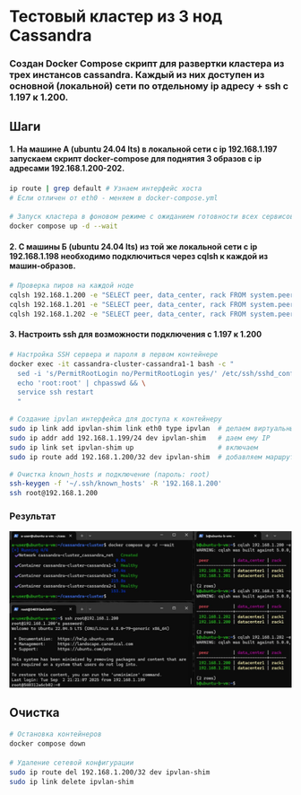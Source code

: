 # Тестовый кластер из 3 нод Cassandra

### Создан Docker Compose скрипт для развертки кластера из трех инстансов cassandra. Каждый из них доступен из основной (локальной) сети по отдельному ip адресу + ssh с 1.197 к 1.200.

## Шаги

#### 1. На машине А (ubuntu 24.04 lts) в локальной сети с ip 192.168.1.197 запускаем скрипт docker-compose для поднятия 3 образов с ip адресами 192.168.1.200-202.

```bash
ip route | grep default # Узнаем интерфейс хоста
# Если отличен от eth0 - меняем в docker-compose.yml

# Запуск кластера в фоновом режиме с ожиданием готовности всех сервисов
docker compose up -d --wait
```

#### 2. С машины Б (ubuntu 24.04 lts) из той же локальной сети с ip 192.168.1.198 необходимо подключиться через cqlsh к каждой из машин-образов.

```bash
# Проверка пиров на каждой ноде
cqlsh 192.168.1.200 -e "SELECT peer, data_center, rack FROM system.peers;"
cqlsh 192.168.1.201 -e "SELECT peer, data_center, rack FROM system.peers;"
cqlsh 192.168.1.202 -e "SELECT peer, data_center, rack FROM system.peers;"
```

#### 3. Настроить ssh для возможности подключения с 1.197 к 1.200

```bash
# Настройка SSH сервера и пароля в первом контейнере
docker exec -it cassandra-cluster-cassandra1-1 bash -c "
  sed -i 's/PermitRootLogin no/PermitRootLogin yes/' /etc/ssh/sshd_config && \
  echo 'root:root' | chpasswd && \
  service ssh restart
  "
```

```bash
# Создание ipvlan интерфейса для доступа к контейнеру
sudo ip link add ipvlan-shim link eth0 type ipvlan  # делаем виртуальный интерфейс
sudo ip addr add 192.168.1.199/24 dev ipvlan-shim   # даем ему IP
sudo ip link set ipvlan-shim up                     # включаем
sudo ip route add 192.168.1.200/32 dev ipvlan-shim  # добавляем маршрут к контейнеру
```

```bash
# Очистка known_hosts и подключение (пароль: root)
ssh-keygen -f '~/.ssh/known_hosts' -R '192.168.1.200'
ssh root@192.168.1.200
```

### Результат
![alt text](screenshot.jpg)

## Очистка

```bash
# Остановка контейнеров
docker compose down

# Удаление сетевой конфигурации
sudo ip route del 192.168.1.200/32 dev ipvlan-shim
sudo ip link delete ipvlan-shim
```

